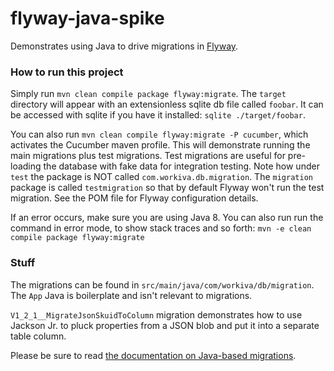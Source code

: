 # flyway-java-spike

Demonstrates using Java to drive migrations in [Flyway](https://flywaydb.org/).

### How to run this project

Simply run `mvn clean compile package flyway:migrate`.  The `target` directory will appear with an extensionless sqlite db file called `foobar`.  It can be accessed with sqlite if you have it installed: `sqlite ./target/foobar`.

You can also run `mvn clean compile flyway:migrate -P cucumber`, which activates the Cucumber maven profile.  This will demonstrate running the main migrations plus test migrations.  Test migrations are useful for pre-loading the database with fake data for integration testing.  Note how under `test` the package is NOT called `com.workiva.db.migration`.  The `migration` package is called `testmigration` so that by default Flyway won't run the test migration.  See the POM file for Flyway configuration details.

If an error occurs, make sure you are using Java 8.  You can also run run the command in error mode, to show stack traces and so forth: `mvn -e clean compile package flyway:migrate`

### Stuff

The migrations can be found in `src/main/java/com/workiva/db/migration`.  The `App` Java is boilerplate and isn't relevant to migrations.

`V1_2_1__MigrateJsonSkuidToColumn` migration demonstrates how to use Jackson Jr. to pluck properties from a JSON blob and put it into a separate table column.

Please be sure to read [the documentation on Java-based migrations](https://flywaydb.org/documentation/migration/java).